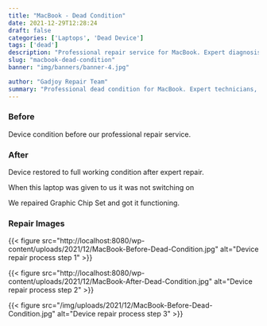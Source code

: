 ```yaml
---
title: "MacBook - Dead Condition"
date: 2021-12-29T12:28:24
draft: false
categories: ['Laptops', 'Dead Device']
tags: ['dead']
description: "Professional repair service for MacBook. Expert diagnosis and quality repairs in Bangalore."
slug: "macbook-dead-condition"
banner: "img/banners/banner-4.jpg"

author: "Gadjoy Repair Team"
summary: "Professional dead condition for MacBook. Expert technicians, quality parts, warranty included."
---
```


### Before

Device condition before our professional repair service.

### After

Device restored to full working condition after expert repair.

When this laptop was given to us it was not switching on

We repaired Graphic Chip Set and got it functioning.

### Repair Images

{{< figure src="http://localhost:8080/wp-content/uploads/2021/12/MacBook-Before-Dead-Condition.jpg" alt="Device repair process step 1" >}}

{{< figure src="http://localhost:8080/wp-content/uploads/2021/12/MacBook-After-Dead-Condition.jpg" alt="Device repair process step 2" >}}

{{< figure src="/img/uploads/2021/12/MacBook-Before-Dead-Condition.jpg" alt="Device repair process step 3" >}}

